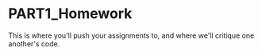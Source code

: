 # PART1_Homework
This is where you'll push your assignments to, and where we'll critique one another's code.
